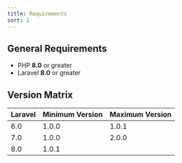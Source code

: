 ```yaml
---
title: Requirements
sort: 2
---
```


## General Requirements
- PHP **8.0** or greater
- Laravel **8.0** or greater

## Version Matrix
| Laravel | Minimum Version | Maximum Version |
| --- | --- | --- |
| 6.0 | 1.0.0 | 1.0.1 |
| 7.0 | 1.0.0 | 2.0.0 |
| 8.0 | 1.0.1 | |
